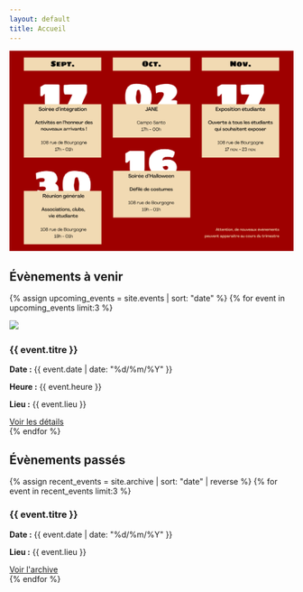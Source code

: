 ```yaml
---
layout: default
title: Accueil
---
```


<!-- ATTENTION : le fichier planning doit être nommé    planning.png   et placé dans le dossier assets > images > planning -->
<!--ATTENTION : Il ne peut y avoir QU'UN SEUL fichier dans planning.png-->
<img class="photo-centree" src="assets/images/equipe-et-planning/planning.png">

<div class="section-title">
  <div class="section-title__item line"></div>
  <h2 class="section-title__item">Évènements à venir</h2>
  <div class="section-title__item line"></div>
</div>

{% assign upcoming_events = site.events | sort: "date" %}
{% for event in upcoming_events limit:3 %}
<div class="event-card" style="diplay: flex;">
  <img src="{{ event.poster }}">
  <div>
    <h3>{{ event.titre }}</h3>
    <p><strong>Date :</strong> {{ event.date | date: "%d/%m/%Y" }}</p>
    <p><strong>Heure :</strong> {{ event.heure }}</p>
    <p><strong>Lieu :</strong> {{ event.lieu }}</p>
    <a href="{{ event.url | relative_url }}">Voir les détails</a>
  </div>
</div>
{% endfor %}

<div class="section-title">
  <div class="section-title__item line"></div>
  <h2 class="section-title__item">Évènements passés</h2>
  <div class="section-title__item line"></div>
</div>

{% assign recent_events = site.archive | sort: "date" | reverse %}
{% for event in recent_events limit:3 %}
<div class="event-card">
  <h3>{{ event.titre }}</h3>
  <p><strong>Date :</strong> {{ event.date | date: "%d/%m/%Y" }}</p>
  <p><strong>Lieu :</strong> {{ event.lieu }}</p>
  <a href="{{ event.url | relative_url }}">Voir l'archive</a>
</div>
{% endfor %}
